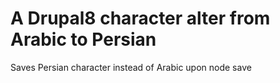 # A Drupal8 character alter from Arabic  to Persian
Saves Persian character instead of Arabic upon node save